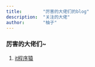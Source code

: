 ```yaml
---
title:        "厉害的大佬们的blog"
description:  "关注的大佬"
author:       "柚子"
---
```


### 厉害的大佬们~ ###

1. [it程序猿](https://www.itcodemonkey.com/category/JavaCoder1024/)

